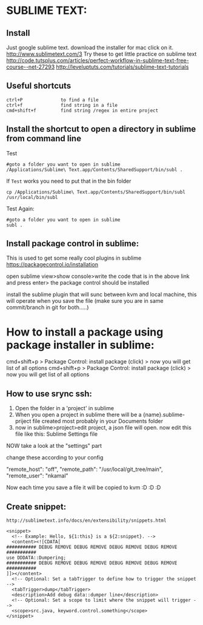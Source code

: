 # SUBLIME TEXT:


## Install

Just google sublime text. download the installer for mac click on it.
	http://www.sublimetext.com/3
Try these to get little practice on sublime text
	http://code.tutsplus.com/articles/perfect-workflow-in-sublime-text-free-course--net-27293
	http://leveluptuts.com/tutorials/sublime-text-tutorials



## Useful shortcuts
	ctrl+P              to find a file
	ctrl+f 				find string in a file
	cmd+shift+f 		find string /regex in entire project


## Install the shortcut to open a directory in sublime from command line

Test
```
#goto a folder you want to open in sublime
/Applications/Sublime\ Text.app/Contents/SharedSupport/bin/subl .
```

If `Test` works you need to put that in the bin folder
```
cp /Applications/Sublime\ Text.app/Contents/SharedSupport/bin/subl /usr/local/bin/subl
```

Test Again:
```
#goto a folder you want to open in sublime
subl .
```

## Install package control in sublime: 
This is used to get some really cool plugins in sublime
	https://packagecontrol.io/installation

open sublime
view>show console>write the code that is in the above link and press enter> the package control should be installed

install the sublime plugin that will sunc between kvm and local machine, this will operate when you save the file
(make sure you are in same commit/branch in git for both.....)


How to install a package using package installer in sublime:
============================================================
cmd+shift+p > Package Control: install package (click) > now you will get list of all options <rsync ssh>
cmd+shift+p > Package Control: install package (click) > now you will get list of all options <git>



## How to use srync ssh:
1. 	Open the folder in a 'project' in sublime
2. 	When you open a project in sublime there will be a {name}.sublime-priject file created most probably in your Documents folder
3. 	now in sublime>project>edit project, a json file will open. now edit this file like this:
Sublime Settings file

NOW take a look at the "settings" part

change these according to your config

"remote_host": "off",
"remote_path": "/usr/local/git_tree/main",
"remote_user": "nkamal"


Now each time you save a file it will be copied to kvm 
:D :D :D



## Create snippet:
	http://sublimetext.info/docs/en/extensibility/snippets.html

```
<snippet>
  <!-- Example: Hello, ${1:this} is a ${2:snippet}. -->
  <content><![CDATA[
########### DEBUG REMOVE DEBUG REMOVE DEBUG REMOVE DEBUG REMOVE  ###########
use DDDATA::Dumpering;
########### DEBUG REMOVE DEBUG REMOVE DEBUG REMOVE DEBUG REMOVE  ###########
]]></content>
  <!-- Optional: Set a tabTrigger to define how to trigger the snippet -->
  <tabTrigger>dump</tabTrigger>
  <description>Add debug data::dumper line</description>
  <!-- Optional: Set a scope to limit where the snippet will trigger -->
  <scope>src.java, keyword.control.something</scope>
</snippet>
```